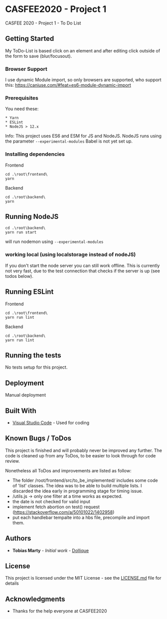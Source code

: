 # CASFEE2020 - Project 1

 CASFEE 2020 - Project 1 - To Do List

## Getting Started

My ToDo-List is based click on an element and after editing click outside of the form to save (blur/focusout).

### Browser Support

I use dynamic Module import, so only browsers are supported, who support this: https://caniuse.com/#feat=es6-module-dynamic-import

### Prerequisites

You need these:

```
* Yarn
* ESLint
* NodeJS > 12.x
```

Info: This project uses ES6 and ESM for JS and NodeJS.
NodeJS runs using the parameter `--experimental-modules`
Babel is not yet set up.

### Installing dependencies

Frontend
```
cd .\root\frontend\
yarn
```

Backend
```
cd .\root\backend\
yarn
```

## Running NodeJS

```
cd .\root\backend\
yarn run start
```
will run nodemon using `--experimental-modules`

### working local (using localstorage instead of nodeJS)

If you don't start the node server you can still work offline.
This is currently not very fast, due to the test connection that checks if the server is up (see todos below).

## Running ESLint

Frontend
```
cd .\root\frontend\
yarn run lint
```

Backend
```
cd .\root\backend\
yarn run lint
```

## Running the tests

No tests setup for this project.

## Deployment

Manual deployment

## Built With

* [Visual Studio Code](https://code.visualstudio.com/) - Used for coding


## Known Bugs / ToDos

This project is finished and will probably never be improved any further.
The code is cleaned up from any ToDos, to be easier to look through for code review.

Nonetheless all ToDos and improvements are listed as follow:
* The folder /root/frontend/src/to_be_implemented/ includes some code of 'list' classes. The idea was to be able to build multiple lists. I discarded the idea early in programming stage for timing issue.
* /utils.js -> only one filter at a time works as expected.
* the date is not checked for valid input
* implement fetch abortion on test() request (https://stackoverflow.com/a/50101022/1402958)
* put each handlebar tempalte into a hbs file, precompile and import them.


## Authors

* **Tobias Marty** - *Initial work* - [Dollique](https://github.com/Dollique)

## License

This project is licensed under the MIT License - see the [LICENSE.md](LICENSE.md) file for details

## Acknowledgments

* Thanks for the help everyone at CASFEE2020

